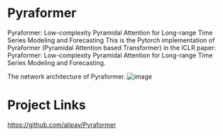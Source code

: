 # Pyraformer

Pyraformer: Low-complexity Pyramidal Attention for Long-range Time Series Modeling and Forecasting
This is the Pytorch implementation of Pyraformer (Pyramidal Attention based Transformer) in the ICLR paper: Pyraformer: Low-complexity Pyramidal Attention for Long-range Time Series Modeling and Forecasting.

The network architecture of Pyraformer.
![image](https://user-images.githubusercontent.com/1535119/172119363-6e46aea5-571f-40a1-a8b6-6f52f499d6f9.png)


# Project Links
https://github.com/alipay/Pyraformer 
